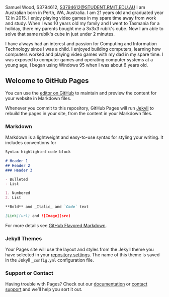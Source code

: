 Samuel Wood, S3794612, S3794612@STUDENT.RMIT.EDU.AU
I am Australian born in Perth, WA, Australia. I am 21 years old and graduated year 12 in 2015. I enjoy playing video games in my spare time away from work and study. When I was 10 years old my family and I went to Tasmania for a holiday, there my parents bought me a 3x3x3 rubik's cube. Now I am able to solve that same rubik's cube in just under 2 minutes.

I have always had an interest and passion for Computing and Information Technology since I was a child. I enjoyed building computers, learning how computers worked and playing video games with my dad in my spare time. I was exposed to computer games and operating computer systems at a young age, I began using Windows 95 when I was about 6 years old.
## Welcome to GitHub Pages

You can use the [editor on GitHub](https://github.com/samwood97/Profile/edit/master/index.md) to maintain and preview the content for your website in Markdown files.

Whenever you commit to this repository, GitHub Pages will run [Jekyll](https://jekyllrb.com/) to rebuild the pages in your site, from the content in your Markdown files.

### Markdown

Markdown is a lightweight and easy-to-use syntax for styling your writing. It includes conventions for

```markdown
Syntax highlighted code block

# Header 1
## Header 2
### Header 3

- Bulleted
- List

1. Numbered
2. List

**Bold** and _Italic_ and `Code` text

[Link](url) and ![Image](src)
```

For more details see [GitHub Flavored Markdown](https://guides.github.com/features/mastering-markdown/).

### Jekyll Themes

Your Pages site will use the layout and styles from the Jekyll theme you have selected in your [repository settings](https://github.com/samwood97/Profile/settings). The name of this theme is saved in the Jekyll `_config.yml` configuration file.

### Support or Contact

Having trouble with Pages? Check out our [documentation](https://help.github.com/categories/github-pages-basics/) or [contact support](https://github.com/contact) and we’ll help you sort it out.
